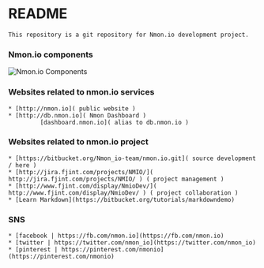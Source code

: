 # README #
    This repository is a git repository for Nmon.io development project.

### Nmon.io components ###
![Nmon.io Components](http://www.fjplant.com/nmon.io/images/nmon-io-components.png "Nmon.io Components")

### Websites related to nmon.io services ###
    * [http://nmon.io]( public website )
    * [http://db.nmon.io]( Nmon Dashboard )
             [dashboard.nmon.io]( alias to db.nmon.io )

### Websites related to nmon.io project ###
    * [https://bitbucket.org/Nmon_io-team/nmon.io.git]( source development / here )
    * [http://jira.fjint.com/projects/NMIO/]( http://jira.fjint.com/projects/NMIO/ ) ( project management )
    * [http://www.fjint.com/display/NmioDev/]( http://www.fjint.com/display/NmioDev/ ) ( project collaboration )
    * [Learn Markdown](https://bitbucket.org/tutorials/markdowndemo)

### SNS ###
    * [facebook | https://fb.com/nmon.io](https://fb.com/nmon.io)
    * [twitter | https://twitter.com/nmon_io](https://twitter.com/nmon_io)
    * [pinterest | https://pinterest.com/nmonio](https://pinterest.com/nmonio)